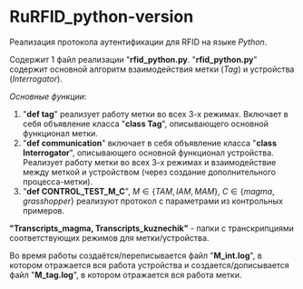 # RuRFID_python-version

Реализация протокола аутентификации для RFID на языке *Python*.

Содержит 1 файл реализации "**rfid_python.py**.
"**rfid_python.py**" содержит основной алгоритм взаимодействия метки (*Tag*) и устройства (*Interrogator*).

*Основные функции*:
1. "**def tag**" реализует работу метки во всех 3-х режимах. Включает в себя объявление класса "**class Tag**", описывающего основной функционал метки.
2. "**def communication**" включает в себя объявление класса "**class Interrogator**", описывающего основной функционал устройства. Реализует работу метки во всех 3-х режимах и взаимодействие между меткой и устройством (через создание дополнительного процесса-метки). 
3. "**def CONTROL_TEST_M_C**", $M \in \{ TAM, IAM, MAM\}$, $C \in \{ magma, grasshopper\}$ реализуют протокол с параметрами из контрольных примеров.

**"Transcripts_magma, Transcripts_kuznechik"** - папки с транскрипциями соответствующих режимов для метки/устройства. 

Во время работы создаётся/переписывается файл "**M_int.log**", в котором отражается вся работа устройства и создается/дописывается файл "**M_tag.log**", в котором отражается вся работа метки.

